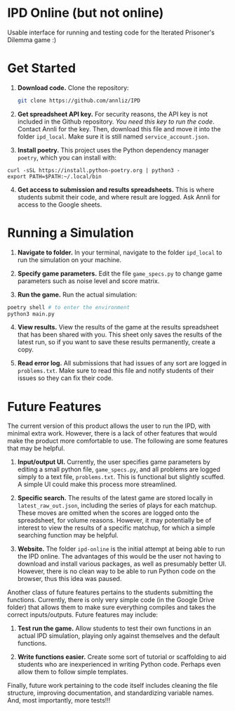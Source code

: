 # IPD Online (but not online)

Usable interface for running and testing code for the Iterated Prisoner's Dilemma game :)

# Get Started

1. **Download code.** Clone the repository:
    ```bash
    git clone https://github.com/annliz/IPD
    ```

2. **Get spreadsheet API key.** For security reasons, the API key is not included in the Github repository. *You need this key to run the code*. Contact Annli for the key. Then, download this file and move it into the folder `ipd_local`. Make sure it is still named `service_account.json`.

3. **Install poetry.** This project uses the Python dependency manager `poetry`, which you can install with:
```
curl -sSL https://install.python-poetry.org | python3 -
export PATH=$PATH:~/.local/bin
```

4. **Get access to submission and results spreadsheets.** This is where students submit their code, and where result are logged. Ask Annli for access to the Google sheets.

# Running a Simulation

1. **Navigate to folder.** In your terminal, navigate to the folder `ipd_local` to run the simulation on your machine.

2. **Specify game parameters.** Edit the file `game_specs.py` to change game parameters such as noise level and score matrix.

3. **Run the game.** Run the actual simulation:
```bash
poetry shell # to enter the environment
python3 main.py
```

4. **View results.** View the results of the game at the results spreadsheet that has been shared with you. This sheet only saves the results of the latest run, so if you want to save these results permanently, create a copy.

5. **Read error log.** All submissions that had issues of any sort are logged in `problems.txt`. Make sure to read this file and notify students of their issues so they can fix their code.

# Future Features

The current version of this product allows the user to run the IPD, with minimal extra work. However, there is a lack of other features that would make the product more comfortable to use. The following are some features that may be helpful.

1. **Input/output UI.** Currently, the user specifies game parameters by editing a small python file, `game_specs.py`, and all problems are logged simply to a text file, `problems.txt`. This is functional but slightly scuffed. A simple UI could make this process more streamlined.

2. **Specific search.** The results of the latest game are stored locally in `latest_raw_out.json`, including the series of plays for each matchup. These moves are omitted when the scores are logged onto the spreadsheet, for volume reasons. However, it may potentially be of interest to view the results of a specific matchup, for which a simple searching function may be helpful.

3. **Website.** The folder `ipd-online` is the initial attempt at being able to run the IPD online. The advantages of this would be the user not having to download and install various packages, as well as presumably better UI. However, there is no clean way to be able to run Python code on the browser, thus this idea was paused.

Another class of future features pertains to the students submitting the functions. Currently, there is only very simple code (in the Google Drive folder) that allows them to make sure everything compiles and takes the correct inputs/outputs. Future features may include:

1. **Test run the game.** Allow students to test their own functions in an actual IPD simulation, playing only against themselves and the default functions.

2. **Write functions easier.** Create some sort of tutorial or scaffolding to aid students who are inexperienced in writing Python code. Perhaps even allow them to follow simple templates.

Finally, future work pertaining to the code itself includes cleaning the file structure, improving documentation, and standardizing variable names. And, most importantly, more tests!!!
